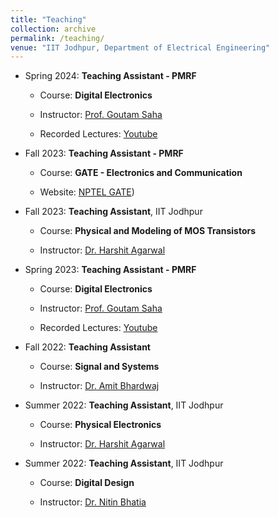 ```yaml
---
title: "Teaching"
collection: archive
permalink: /teaching/
venue: "IIT Jodhpur, Department of Electrical Engineering"
---
```

* Spring 2024: **Teaching Assistant - PMRF**
 
  * Course: **Digital Electronics**

  * Instructor: [Prof. Goutam Saha](https://www.iitkgp.ac.in/department/EC/faculty/ec-gsaha)
 
  * Recorded Lectures: [Youtube](https://youtube.com/@anantsinghal26?si=e_9mvYio_4llgJDj)
 
* Fall 2023: **Teaching Assistant - PMRF**
 
  * Course: **GATE - Electronics and Communication**
 
  * Website: [NPTEL GATE](https://gate.nptel.ac.in/videosolutions.php?branchID=1&cid=2))

* Fall 2023: **Teaching Assistant**, IIT Jodhpur
 
  * Course: **Physical and Modeling of MOS Transistors**

  * Instructor: [Dr. Harshit Agarwal](https://agarwalharshitblog.wordpress.com/)

* Spring 2023: **Teaching Assistant - PMRF**
 
  * Course: **Digital Electronics**

  * Instructor: [Prof. Goutam Saha](https://www.iitkgp.ac.in/department/EC/faculty/ec-gsaha)
  
  * Recorded Lectures: [Youtube](https://youtube.com/@anantsinghal26?si=e_9mvYio_4llgJDj)

* Fall 2022: **Teaching Assistant**
 
  * Course: **Signal and Systems**

  * Instructor: [Dr. Amit Bhardwaj](http://home.iitj.ac.in/~amitb/index.html)

* Summer 2022: **Teaching Assistant**, IIT Jodhpur
 
  * Course: **Physical Electronics**

  * Instructor: [Dr. Harshit Agarwal](https://agarwalharshitblog.wordpress.com/)
  
* Summer 2022: **Teaching Assistant**, IIT Jodhpur
 
  * Course: **Digital Design**

  * Instructor: [Dr. Nitin Bhatia](http://home.iitj.ac.in/~nitin/)
